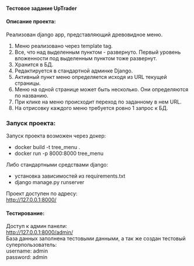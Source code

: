 #### Тестовое задание UpTrader

#### Описание проекта:
Реализован django app, представляющий древовидное меню.  
1) Меню реализовано через template tag.
2) Все, что над выделенным пунктом - развернуто. Первый уровень вложенности под выделенным пунктом тоже развернут.
3) Хранится в БД.
4) Редактируется в стандартной админке Django.
5) Активный пункт меню определяется исходя из URL текущей страницы.
6) Меню на одной странице может быть несколько. Они определяются по названию.
7) При клике на меню происходит переход по заданному в нем URL.
8) На отрисовку каждого меню требуется ровно 1 запрос к БД.

### Запуск проекта:
Запуск проекта возможен через докер:  
 - docker build -t tree_menu .  
 - docker run -p 8000:8000 tree_menu  

Либо стандартными средствами django:  
- установка зависимостей из requirements.txt  
- django manage.py runserver

Проект доступен по адресу:  
http://127.0.0.1:8000/

#### Тестирование:
Доступ к админ панели:  
http://127.0.0.1:8000/admin/  
База данных заполнена тестовыми данными, а так же создан тестовый суперпользователь:  
username: admin  
password: admin
